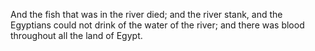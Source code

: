 And the fish that was in the river died; and the river stank, and the Egyptians could not drink of the water of the river; and there was blood throughout all the land of Egypt.
